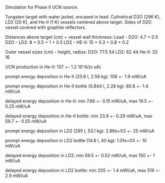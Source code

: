 Simulation for Phase II UCN source.

Tungsten target with water jacket, encased in lead.
Cylindrical D2O (296 K), LD2 (20 K), and He-II (1 K) vessels centered above target.
Sides of D2O vessel covered with graphite reflectors.

Distances above target (cm) + vessel wall thickness:
Lead - D2O: 4.7 + 0.5
D2O - LD2: 8 + 0.5 + 1 + 0.5
LD2 - HE-II: 15 + 0.3 + 0.8 + 0.2

Outer vessel sizes (cm) - height, radius:
D2O: 77.5 54
LD2: 62 44
He-II: 33 16

UCN production in He-II:
137 +- 1.2 10^4/(s uA)

prompt energy deposition in He-II (20.6 l, 2.58 kg):
108 +- 1.9 mW/uA

prompt energy deposition in He-II bottle (0.844 l, 2.28 kg):
80.8 +- 1.4 mW/uA

delayed energy deposition in He-II:
min 7.66 +- 0.15 mW/uA, max 19.5 +- 0.25 mW/uA

delayed energy deposition in He-II bottle:
min 23.9 +- 0.29 mW/uA, max 59.7 +- 0.55 mW/uA

prompt energy deposition in LD2 (295 l, 53.1 kg):
2.86e+03 +- 25 mW/uA

prompt energy deposition in LD2 bottle (14.8 l, 40 kg):
1.01e+03 +- 10 mW/uA

delayed energy deposition in LD2:
min 59.5 +- 0.52 mW/uA, max 150 +- 1 mW/uA

delayed energy deposition in LD2 bottle:
min 205 +- 1.4 mW/uA, max 519 +- 2.9 mW/uA

